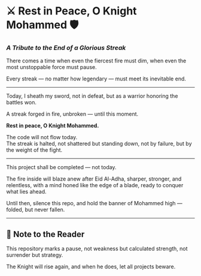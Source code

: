 # ⚔️ Rest in Peace, O Knight Mohammed 🛡️  

### *A Tribute to the End of a Glorious Streak*

There comes a time when even the fiercest fire must dim, when even the most unstoppable force must pause.  

Every streak — no matter how legendary — must meet its inevitable end.  

---

Today, I sheath my sword, not in defeat, but as a warrior honoring the battles won.  

A streak forged in fire, unbroken — until this moment.  

**Rest in peace, O Knight Mohammed.**  

The code will not flow today.  
The streak is halted, not shattered but standing down, not by failure, but by the weight of the fight.  

---

This project shall be completed — not today.  

The fire inside will blaze anew after Eid Al-Adha, sharper, stronger, and relentless, with a mind honed like the edge of a blade, ready to conquer what lies ahead.  

Until then, silence this repo, and hold the banner of Mohammed high — folded, but never fallen.

---

## 📌 Note to the Reader

This repository marks a pause, not weakness but calculated strength, not surrender but strategy.  

The Knight will rise again, and when he does, let all projects beware.
